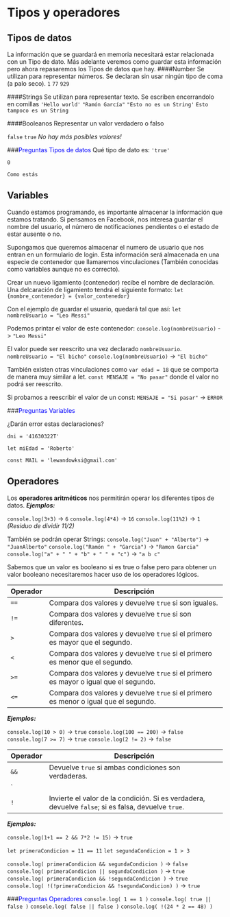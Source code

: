 # Tipos y operadores

## Tipos de datos
La información que se guardará en memoria necesitará estar relacionada con un Tipo de dato. Más adelante veremos como guardar esta información pero ahora repasaremos los Tipos de datos que hay.
####Number
Se utilizan para representar números.
Se declaran sin usar ningún tipo de coma (a palo seco).
`1`
`77`
`929`

####Strings
Se utilizan para representar texto.
Se escriben encerrandolo en comillas
`'Hello world'`
`"Ramón García"`
`"Esto no es un String'`
`Esto tampoco es un String`

####Booleanos
Representar un valor verdadero o falso

`false`
`true`
*No hay más posibles valores!*

###<span style="color:blue">Preguntas Tipos de datos</span>
Qué tipo de dato es:
`'true'`

`0`

`Como estás`
## Variables
Cuando estamos programando, es importante almacenar la información que estamos tratando.
Si pensamos en Facebook, nos interesa guardar el nombre del usuario, el número de notificaciones pendientes o 
el estado de estar ausente o no.

Supongamos que queremos almacenar el numero de usuario que nos entran en un formulario de login.
Esta información será almacenada en una especie de contenedor que llamaremos vinculaciones (También conocidas como variables aunque no es correcto).

Crear un nuevo ligamiento (contenedor) recibe el nombre de declaración.
Una delcaración de ligamiento tendrá el siguiente formato:
`let {nombre_contenedor} = {valor_contenedor}`

Con el ejemplo de guardar el usuario, quedará tal que así:
`let nombreUsuario = "Leo Messi"`

Podemos printar el valor de este contenedor:
`console.log(nombreUsuario)` -> `"Leo Messi"`

El valor puede ser reescrito una vez declarado `nombreUsuario`.
`nombreUsuario = "El bicho"` 
`console.log(nombreUsuario)` -> `"El bicho"`


También existen otras vinculaciones como
`var edad = 18` que se comporta de manera muy similar a let.
`const MENSAJE = "No pasar"` donde el valor no podrá ser reescrito.

Si probamos a reescribir el valor de un const:
`MENSAJE = "Si pasar"` -> `ERROR`

###<span style="color:blue">Preguntas Variables</span>

¿Darán error estas declaraciones?

`dni = '41630322T'`

`let miEdad = 'Roberto'`

`const MAIL = 'lewandowksi@gmail.com'`

## Operadores
Los **operadores aritméticos** nos permitirán operar los diferentes tipos de datos.
***Ejemplos:***

`console.log(3+3)` -> `6`
`console.log(4*4)` -> `16`
`console.log(11%2)` -> `1`   *(Residuo de dividir 11/2)*

También se podrán operar Strings:
`console.log("Juan" + "Alberto")` -> `"JuanAlberto"`
`console.log("Ramón " + "Garcia")` -> `"Ramon Garcia"`
`console.log("a" + " " + "b" + " " + "c")` -> `"a b c"`




Sabemos que un valor es booleano si es true o false pero para obtener un valor booleano necesitaremos hacer uso de los operadores lógicos.

| Operador | Descripción |
| --- | --- |
| `==` | Compara dos valores y devuelve `true` si son iguales. |
| `!=` | Compara dos valores y devuelve `true` si son diferentes. |
| `>` | Compara dos valores y devuelve `true` si el primero es mayor que el segundo. |
| `<` | Compara dos valores y devuelve `true` si el primero es menor que el segundo. |
| `>=` | Compara dos valores y devuelve `true` si el primero es mayor o igual que el segundo. |
| `<=` | Compara dos valores y devuelve `true` si el primero es menor o igual que el segundo. |

***Ejemplos:***

`console.log(10 > 0)` -> `true`
`console.log(100 == 200)` -> `false`
`console.log(7 >= 7)` -> `true`
`console.log(2 != 2)` -> `false`

| Operador | Descripción |
| --- | --- |
| `&&` | Devuelve `true` si ambas condiciones son verdaderas. |
| `||` | Devuelve `true` si al menos una de las condiciones es verdadera. |
| `!` | Invierte el valor de la condición. Si es verdadera, devuelve `false`; si es falsa, devuelve `true`. |

***Ejemplos:***

`console.log(1+1 == 2 && 7*2 != 15)` -> `true`

`let primeraCondicion = 11 == 11`
`let segundaCondicion = 1 > 3`

`console.log( primeraCondicion && segundaCondicion )` -> `false`
`console.log( primeraCondicion || segundaCondicion )` -> `true`
`console.log( primeraCondicion && !segundaCondicion )` -> `true`
`console.log( !(!primeraCondicion && !segundaCondicion) )` -> `true`

###<span style="color:blue">Preguntas Operadores</span>
`console.log( 1 == 1 )`
`console.log( true || false )`
`console.log( false || false )`
`console.log( !(24 * 2 == 48) )`
